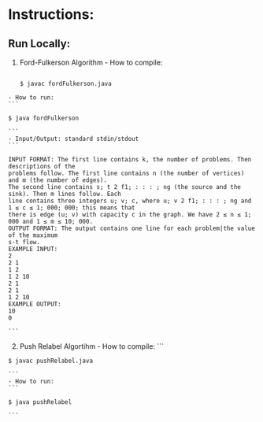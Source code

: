 # Instructions:

## Run Locally:
  1. Ford-Fulkerson Algorithm
    - How to compile: 
      ```
      
      $ javac fordFulkerson.java
      
      ```
    - How to run: 
    ```
    
    $ java fordFulkerson
    
    ```
    - Input/Output: standard stdin/stdout
    ```
    
    INPUT FORMAT: The first line contains k, the number of problems. Then descriptions of the
    problems follow. The first line contains n (the number of vertices) and m (the number of edges).
    The second line contains s; t 2 f1; : : : ; ng (the source and the sink). Then m lines follow. Each
    line contains three integers u; v; c, where u; v 2 f1; : : : ; ng and 1 ≤ c ≤ 1; 000; 000; this means that
    there is edge (u; v) with capacity c in the graph. We have 2 ≤ n ≤ 1; 000 and 1 ≤ m ≤ 10; 000.
    OUTPUT FORMAT: The output contains one line for each problem|the value of the maximum
    s-t flow.
    EXAMPLE INPUT:
    2
    2 1
    1 2
    1 2 10
    2 1
    2 1
    1 2 10
    EXAMPLE OUTPUT:
    10
    0
    
    ```
  2. Push Relabel Algortihm
    - How to compile: 
    ```
    
    $ javac pushRelabel.java
    
    ```
    - How to run: 
    ```
    
    $ java pushRelabel
    
    ```

